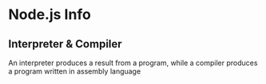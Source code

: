 # Node.js Info

## Interpreter & Compiler
An interpreter produces a result from a program, while a compiler produces a program written in assembly language